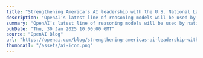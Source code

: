 ```yaml
---
title: "Strengthening America’s AI leadership with the U.S. National Laboratories"
description: "OpenAI’s latest line of reasoning models will be used by nation’s leading scientists to drive scientific breakthroughs."
summary: "OpenAI’s latest line of reasoning models will be used by nation’s leading scientists to drive scientific breakthroughs."
pubDate: "Thu, 30 Jan 2025 10:00:00 GMT"
source: "OpenAI Blog"
url: "https://openai.com/blog/strengthening-americas-ai-leadership-with-the-us-national-laboratories"
thumbnail: "/assets/ai-icon.png"
---
```


